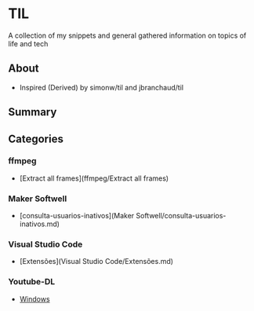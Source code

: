 # TIL

A collection of my snippets and general gathered information on topics of life and tech


## About
- Inspired (Derived) by simonw/til and jbranchaud/til


## Summary


## Categories 
<!-- index starts -->
### ffmpeg 
  * [Extract all frames](ffmpeg/Extract all frames) 
### Maker Softwell 
  * [consulta-usuarios-inativos](Maker Softwell/consulta-usuarios-inativos.md) 
### Visual Studio Code 
  * [Extensões](Visual Studio Code/Extensões.md) 
### Youtube-DL 
  * [Windows](Youtube-DL/Windows) 
<!-- index ends -->
